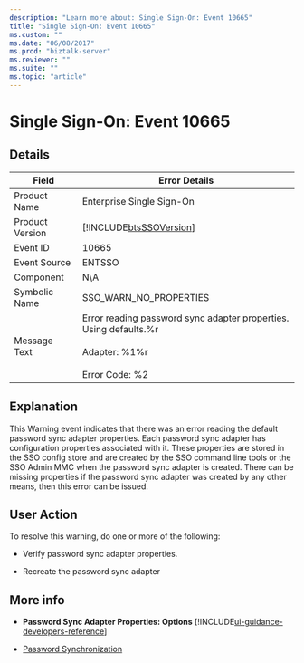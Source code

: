 ```yaml
---
description: "Learn more about: Single Sign-On: Event 10665"
title: "Single Sign-On: Event 10665"
ms.custom: ""
ms.date: "06/08/2017"
ms.prod: "biztalk-server"
ms.reviewer: ""
ms.suite: ""
ms.topic: "article"
---
```

# Single Sign-On: Event 10665
## Details  

| Field | Error Details |
|-----------------|------------------------------------------------------------------------------------------------------------------------|
|  Product Name   |                                               Enterprise Single Sign-On                                                |
| Product Version |                               [!INCLUDE[btsSSOVersion](../includes/btsssoversion-md.md)]                               |
|    Event ID     |                                                         10665                                                          |
|  Event Source   |                                                         ENTSSO                                                         |
|    Component    |                                                          N\A                                                           |
|  Symbolic Name  |                                                 SSO_WARN_NO_PROPERTIES                                                 |
|  Message Text   | Error reading password sync adapter properties. Using defaults.%r<br /><br /> Adapter: %1%r<br /><br /> Error Code: %2 |

## Explanation  
 This Warning event indicates that there was an error reading the default password sync adapter properties. Each password sync adapter has configuration properties associated with it. These properties are stored in the SSO config store and are created by the SSO command line tools or the SSO Admin MMC when the password sync adapter is created.  There can be missing properties if the password sync adapter was created by any other means, then this error can be issued.  

## User Action  
 To resolve this warning, do one or more of the following:  

-   Verify password sync adapter properties.  

-   Recreate the password sync adapter  

## More info

- **Password Sync Adapter Properties: Options** [!INCLUDE[ui-guidance-developers-reference](../includes/ui-guidance-developers-reference.md)]

- [Password Synchronization](../core/password-synchronization2.md)
